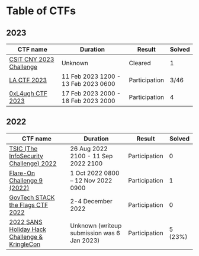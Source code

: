 # Table of CTFs

## 2023

| CTF name                                                                                             | Duration                            | Result        | Solved |
| ---------------------------------------------------------------------------------------------------- | ----------------------------------- | ------------- | ------ |
| [CSIT CNY 2023 Challenge](http://localhost:5000/s/8mNTUPzr25y3aGS3DDiL/2023/csit-cny-2023-challenge) | Unknown                             | Cleared       | 1      |
| [LA CTF 2023](http://localhost:5000/s/8mNTUPzr25y3aGS3DDiL/2023/la-ctf-2023)                         | 11 Feb 2023 1200 - 13 Feb 2023 0600 | Participation | 3/46   |
| [0xL4ugh CTF 2023](http://localhost:5000/s/8mNTUPzr25y3aGS3DDiL/2023/0xl4ugh-ctf-2023)               | 17 Feb 2023 2000 - 18 Feb 2023 2000 | Participation | 4      |

## 2022

| CTF name                                                                                                                                           | Duration                                    | Result        | Solved   |
| -------------------------------------------------------------------------------------------------------------------------------------------------- | ------------------------------------------- | ------------- | -------- |
| [TSIC (The InfoSecurity Challenge) 2022](http://localhost:5000/s/8mNTUPzr25y3aGS3DDiL/2022/tsic-the-infosecurity-challenge-2022)                   | 26 Aug 2022 2100 - 11 Sep 2022 2100         | Participation | 0        |
| [Flare-On Challenge 9 (2022)](http://localhost:5000/s/8mNTUPzr25y3aGS3DDiL/2022/flare-on-challenge-9-2022)                                         | 1 Oct 2022 0800 – 12 Nov 2022 0900          | Participation | 1        |
| [GovTech STACK the Flags CTF 2022](http://localhost:5000/s/8mNTUPzr25y3aGS3DDiL/2022/govtech-stack-the-flags-ctf-2022)                             | 2-4 December 2022                           | Participation | 0        |
| [2022 SANS Holiday Hack Challenge & KringleCon](http://localhost:5000/s/8mNTUPzr25y3aGS3DDiL/2022/2022-sans-holiday-hack-challenge-and-kringlecon) | Unknown (writeup submission was 6 Jan 2023) | Participation |  5 (23%) |
